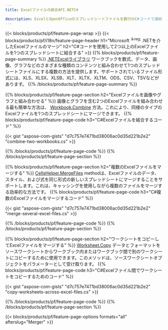 ```yaml
---
title: Excelファイルの統合API.NETC#

description: ExcelとOpenOfficeのスプレッドシートファイルを数行のC#コードで連結します。
---
```

{{< blocks/products/pf/feature-page-wrap >}}
{{< blocks/products/pf/i18n/feature-page-header h1="Microsoft <sup>＆reg; </sup>.NETを介したExcelファイルのマージ" h2="C#コードを使用して2つ以上のExcelファイルを1つのスプレッドシートに結合する" >}}
{{% blocks/products/pf/feature-page-summary %}}
[.NETExcelライブラリ](/cells/net/) ワークブックを数式、データ、画像、グラフなどのさまざまな種類のコンテンツと組み合わせて1つのスプレッドシートファイルにする複数の方法を提供します。サポートされているファイル形式には、XLS、XLSX、XLSB、XLT、XLTX、XLTM、ODS、CSV、TSVなどがあります。
{{% /blocks/products/pf/feature-page-summary %}}

{{% blocks/products/pf/feature-page-section h2="Excelファイルを画像やグラフと組み合わせる" %}}
画像とグラフを含む2つのExcelファイルを組み合わせる最も簡単な方法は、 [Workbook.Combine](https://reference.aspose.com/cells/net/aspose.cells/workbook/methods/combine) 方法。これにより、同様のタイプのExcelファイルを1つのスプレッドシートにマージできます。
{{% blocks/products/pf/feature-page-code h3="C#Excelファイルを結合するコード" %}}

{{< gist "aspose-com-gists" "d7c757e7471bd38006ac0d35d221b2e2" "combine-two-workbooks.cs" >}}

{{% /blocks/products/pf/feature-page-code %}}
{{% /blocks/products/pf/feature-page-section %}}

{{% blocks/products/pf/feature-page-section h2="複数のExcelファイルをマージする" %}}
[CellsHelper.MergeFiles](https://reference.aspose.com/cells/net/aspose.cells/cellshelper/methods/mergefiles) methodは、Excelファイルのデータ、スタイル、および式を同じ形式の新しいスプレッドシートにマージすることをサポートします。これは、キャッシングを使用しながら複数のファイルをマージする効率的な方法です。 
{{% blocks/products/pf/feature-page-code h3="C#複数のExcelファイルをマージするコード" %}}

{{< gist "aspose-com-gists" "d7c757e7471bd38006ac0d35d221b2e2" "merge-several-excel-files.cs" >}}

{{% /blocks/products/pf/feature-page-code %}}
{{% /blocks/products/pf/feature-page-section %}}

{{% blocks/products/pf/feature-page-section h2="ワークシートをコピーしてExcelファイルをマージする" %}}
[Worksheet.Copy](https://reference.aspose.com/cells/net/aspose.cells/worksheet/methods/copy/index) データとフォーマットをソースワークシートからワークブック内またはワークブック間で別のワークシートにコピーするために使用できます。このメソッドは、ソースワークシートオブジェクトをパラメーターとして受け取ります。
{{% blocks/products/pf/feature-page-code h3="C#Excelファイル間でワークシートをコピーするためのコード" %}}

{{< gist "aspose-com-gists" "d7c757e7471bd38006ac0d35d221b2e2" "copy-worksheets-across-excel-files.cs" >}}

{{% /blocks/products/pf/feature-page-code %}}
{{% /blocks/products/pf/feature-page-section %}}

{{< blocks/products/pf/feature-page-options formats="all" afterslug="Merger" >}}
